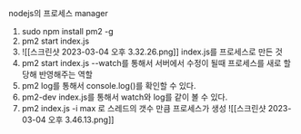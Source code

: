
nodejs의 프로세스 manager

1. sudo npm install pm2 -g
2. pm2 start index.js
3. ![[스크린샷 2023-03-04 오후 3.32.26.png]]
index.js를 프로세스로 만든 것 
4. pm2 start index.js --watch를 통해서 서버에서 수정이 될때 프로세스를 새로 할당해 반영해주는 역할 
5. pm2 log를 통해서 console.log()를 확인할 수 있다.
6. pm2-dev index.js를 통해서 watch와 log를 같이 볼 수 있다. 
7. pm2 index.js -i max 로 스레드의 갯수 만큼 프로세스가 생성
![[스크린샷 2023-03-04 오후 3.46.13.png]]